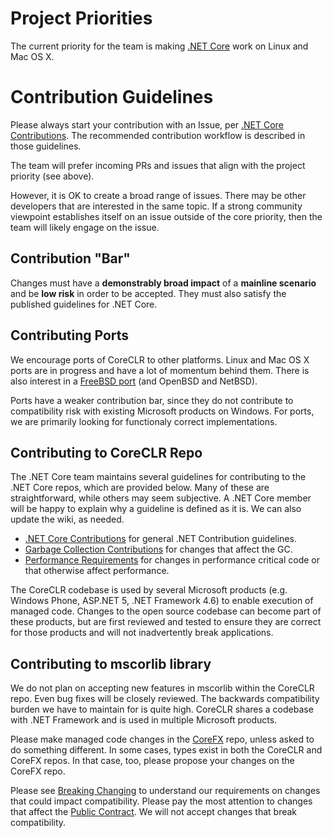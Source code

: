 Project Priorities
==================

The current priority for the team is making [.NET Core](http://blogs.msdn.com/b/dotnet/archive/2014/12/04/introducing-net-core.aspx) work on Linux and Mac OS X.

Contribution Guidelines
=======================

Please always start your contribution with an Issue, per [.NET Core Contributions](https://github.com/dotnet/corefx/wiki/Contributing). The recommended contribution workflow is described in those guidelines.

The team will prefer incoming PRs and issues that align with the project priority (see above). 

However, it is OK to create a broad range of issues. There may be other developers that are interested in the same topic. If a strong community viewpoint establishes itself on an issue outside of the core priority, then the team will likely engage on the issue.

Contribution "Bar"
------------------

Changes must have a **demonstrably broad impact** of a **mainline scenario** and be **low risk** in order to be accepted. They must also satisfy the published guidelines for .NET Core.

Contributing Ports
------------------

We encourage ports of CoreCLR to other platforms. Linux and Mac OS X ports are in progress and have a lot of momentum behind them. There is also interest in a [FreeBSD port](https://github.com/dotnet/coreclr/issues/455) (and OpenBSD and NetBSD).

Ports have a weaker contribution bar, since they do not contribute to compatibility risk with existing Microsoft products on Windows. For ports, we are primarily looking for functionaly correct implementations.

Contributing to CoreCLR Repo
----------------------------

The .NET Core team maintains several guidelines for contributing to the .NET Core repos, which are provided below. Many of these are straightforward, while others may seem  subjective. A .NET Core member will be happy to explain why a guideline is defined as it is. We can also update the wiki, as needed.

- [.NET Core Contributions](https://github.com/dotnet/corefx/wiki/Contributing) for general .NET Contribution guidelines.
- [Garbage Collection Contributions](https://github.com/dotnet/coreclr/wiki/Garbage-Collector-Contributions) for changes that affect the GC.
- [Performance Requirements](https://github.com/dotnet/coreclr/wiki/Performance-Requirements) for changes in performance critical code or that otherwise affect performance.

The CoreCLR codebase is used by several Microsoft products (e.g. Windows Phone, ASP.NET 5, .NET Framework 4.6) to enable execution of managed code. Changes to the open source codebase can become part of these products, but are first reviewed and tested to ensure they are correct for those products and will not inadvertently break applications.

Contributing to mscorlib library
--------------------------------

We do not plan on accepting new features in mscorlib within the CoreCLR repo. Even bug fixes will be closely reviewed. The backwards compatibility burden we have to maintain for is quite high. CoreCLR shares a codebase with .NET Framework and is used in multiple Microsoft products.

Please make managed code changes in the [CoreFX](https://github.com/dotnet/corefx) repo, unless asked to do something different. In some cases, types exist in both the CoreCLR and CoreFX repos. In that case, too, please propose your changes on the CoreFX repo.

Please see [Breaking Changing](https://github.com/dotnet/corefx/wiki/Breaking-Changes) to understand our requirements on changes that could impact compatibility. Please pay the most attention to changes that affect the [Public Contract](https://github.com/dotnet/corefx/wiki/Breaking-Changes#bucket-1-public-contract). We will not  accept changes that break compatibility.